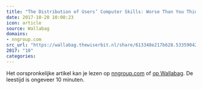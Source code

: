 ```yaml
---
title: "The Distribution of Users’ Computer Skills: Worse Than You Think"
date: 2017-10-20 10:08:23
icon: article
source: Wallabag
domains:
- nngroup.com
src_url: "https://wallabag.thewiserbit.nl/share/613348e217b628.53359042"
2017: "10"
categories:
---
```

Het oorspronkelijke artikel kan je lezen op [nngroup.com](https://www.nngroup.com/articles/computer-skill-levels/) of [op Wallabag](https://wallabag.thewiserbit.nl/share/613348e217b628.53359042). De leestijd is ongeveer 10 minuten.